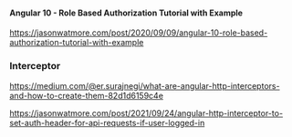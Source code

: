 #### Angular 10 - Role Based Authorization Tutorial with Example

https://jasonwatmore.com/post/2020/09/09/angular-10-role-based-authorization-tutorial-with-example



### Interceptor

https://medium.com/@er.surajnegi/what-are-angular-http-interceptors-and-how-to-create-them-82d1d6159c4e

https://jasonwatmore.com/post/2021/09/24/angular-http-interceptor-to-set-auth-header-for-api-requests-if-user-logged-in